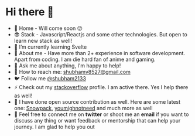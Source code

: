 # Hi there 👋 

- 🔗 Home - Will come soon 😛
- 😎 Stack - Javascript/Reactjs and some other technologies. But open to learn new stack as well!
- 🌱 I’m currently learning Svelte 
- 🤔 About me - Have more than 2+ experience in software development. Apart from coding. I am die hard fan of anime and gaming.
- 💬 Ask me about anything, I'm happy to help!
- 💌 How to reach me: shubhamv8527@gmail.com
- 🐦 Follow me [@shubham2133](https://twitter.com/shubham2133)
- ⚡ Check out my [stackoverflow](https://stackoverflow.com/users/11511722/shubham-verma) profile. I am active there. Yes I help there as well!
- 🤞 I have done open source contribution as well. Here are some latest one: [Snowpack](https://github.com/pikapkg/snowpack/pull/493), [youmighnotneed](https://github.com/cedmax/youmightnotneed) and much more as well
- 🤩 Feel free to connect me on **twitter** or shoot me an **email** if you want to discuss any thing or want feedback or mentorship that can help your journey. I am glad to help you out

  
    
